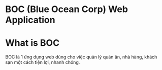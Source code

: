 # BOC (Blue Ocean Corp) Web Application

# What is BOC

BOC là 1 ứng dụng web dùng cho việc quản lý quán ăn, nhà hàng, khách sạn một cách tiện lợi, nhanh chóng.
